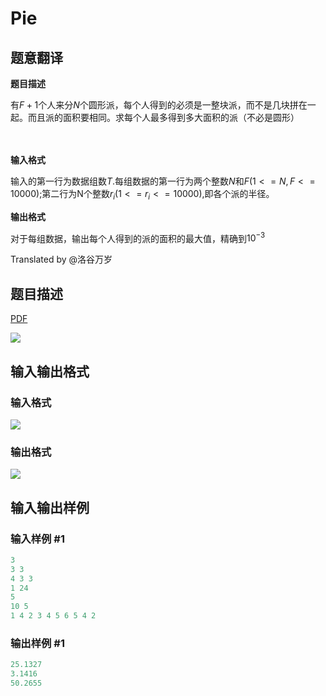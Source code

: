 # Pie

## 题意翻译

**题目描述**

有$F+1$个人来分$N$个圆形派，每个人得到的必须是一整块派，而不是几块拼在一起。而且派的面积要相同。求每个人最多得到多大面积的派（不必是圆形）

　

**输入格式**

输入的第一行为数据组数$T$.每组数据的第一行为两个整数$N$和$F(1<=N,F<=10000);$第二行为N个整数$r_i(1<=r_i<=10000)$,即各个派的半径。

**输出格式**

对于每组数据，输出每个人得到的派的面积的最大值，精确到$10^{-3}$

Translated by @洛谷万岁 

## 题目描述

[problemUrl]: https://uva.onlinejudge.org/index.php?option=com_onlinejudge&Itemid=8&category=242&page=show_problem&problem=3249

[PDF](https://uva.onlinejudge.org/external/120/p12097.pdf)

![](https://cdn.luogu.com.cn/upload/vjudge_pic/UVA12097/b829cc5091eb93de3c76317bb5bb9d7ca3aca6f3.png)

## 输入输出格式

### 输入格式

![](https://cdn.luogu.com.cn/upload/vjudge_pic/UVA12097/039ae8cd2c085e20c344134c415a74243b774056.png)

### 输出格式

![](https://cdn.luogu.com.cn/upload/vjudge_pic/UVA12097/ab4ecbea8fda135b8af37650a7b3c3f6c8e66ea1.png)

## 输入输出样例

### 输入样例 #1

```cpp
3
3 3
4 3 3
1 24
5
10 5
1 4 2 3 4 5 6 5 4 2
```


### 输出样例 #1

```cpp
25.1327
3.1416
50.2655
```


